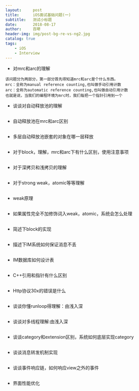 ```yaml
---
layout:     post
title:      iOS面试基础问题(一)
subtitle:   测试小标题
date:       2018-08-17
author:     百啭
header-img: img/post-bg-re-vs-ng2.jpg
catalog: true
tags:
    - iOS
    - Interview
---
```


- 对mrc和arc的理解
```
该问题分为两部分，第一部分首先得知道mrc和arc是个什么东西。
mrc：全称为manual reference counting,也叫做手动引用计数
arc：全称为automatic reference counting,也叫做自动引用计数
也就是说，当我们的编程环境为mrc时，我们每把一个指针引用到一个
```

- 谈谈对自动释放池的理解
```
```

- 自动释放池在mrc和arc区别
```
```

- 多层自动释放池嵌套的对象在哪一层释放
```
```

- 对于block，理解，mrc和arc下有什么区别，使用注意事项
```
```
- 对于深拷贝和浅拷贝的理解
```
```

- 对于strong weak，atomic等等理解
```
```

- weak原理
```
```

- 如果属性完全不加修饰词入weak，atomic，系统会怎么处理
```
```

- 简述下block的实现
```
```

- 描述下IM系统如何保证消息不丢
```
```

- IM数据库如何设计表
```
```

- C++引用和指针有什么区别
```
```

- Http协议30x的错误是什么
```
```

- 谈谈你懂runloop得理解：由浅入深
```
```

- 谈谈对多线程理解:由浅入深
```
```

- 谈谈category和extension区别，系统如何底层实现category
```
```

- 谈谈消息转发机制实现
```
```

- 谈谈事件响应链，如何响应view之外的事件
```
```

- 界面性能优化
```
```
